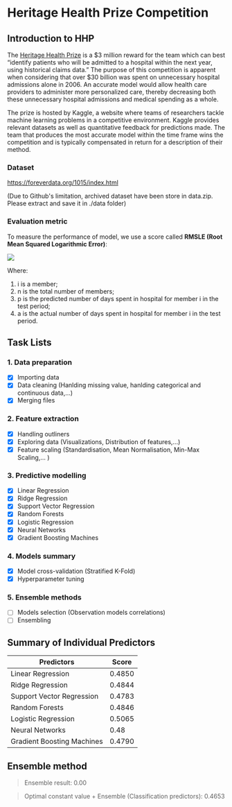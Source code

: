 # Heritage Health Prize Competition

## Introduction to HHP

The [Heritage Health Prize](https://www.kaggle.com/c/hhp) is a $3 million reward for the team which can best
“identify patients who will be admitted to a hospital within the next year, using
historical claims data.” The purpose of this competition is apparent when
considering that over $30 billion was spent on unnecessary hospital admissions
alone in 2006. An accurate model would allow health care providers to administer
more personalized care, thereby decreasing both these unnecessary hospital
admissions and medical spending as a whole.

The prize is hosted by Kaggle, a website where teams of researchers tackle
machine learning problems in a competitive environment. Kaggle provides relevant
datasets as well as quantitative feedback for predictions made. The team
that produces the most accurate model within the time frame wins the competition
and is typically compensated in return for a description of their method.

### Dataset
https://foreverdata.org/1015/index.html

(Due to Github's limitation, archived dataset have been store in data.zip. Please extract and save it in ./data folder)

### Evaluation metric

To measure the performance of model, we use a score called <b>RMSLE (Root Mean Squared Logarithmic Error)</b>:

<img src="https://github.com/truongkhanhduy95/Heritage-Health-Prize/blob/master/img/eval.PNG"/>

Where:

1. i is a member;
2. n is the total number of members;
3. p is the predicted number of days spent in hospital for member i in the test period;
4. a is the actual number of days spent in hospital for member i in the test period.

## Task Lists

### 1. Data preparation
- [x] Importing data
- [x] Data cleaning (Hanlding missing value, hanlding categorical and continuous data,...)
- [x] Merging files
### 2. Feature extraction
- [x] Handling outliners
- [x] Exploring data (Visualizations, Distribution of features,...)
- [x] Feature scaling (Standardisation, Mean Normalisation, Min-Max Scaling,... )
### 3. Predictive modelling
- [x] Linear Regression
- [x] Ridge Regression
- [x] Support Vector Regression
- [x] Random Forests
- [x] Logistic Regression
- [x] Neural Networks
- [x] Gradient Boosting Machines
### 4. Models summary
- [x] Model cross-validation (Stratified K-Fold)
- [x] Hyperparameter tuning
### 5. Ensemble methods
- [ ] Models selection (Observation models correlations)
- [ ] Ensembling

## Summary of Individual Predictors

Predictors | Score
------------ | -------------
Linear Regression |  0.4850
Ridge Regression | 0.4844
Support Vector Regression | 0.4783
Random Forests | 0.4846
Logistic Regression | 0.5065
Neural Networks | 0.48
Gradient Boosting Machines | 0.4790

## Ensemble method
> Ensemble result: 0.00

> Optimal constant value + Ensemble (Classification predictors): 0.4653
